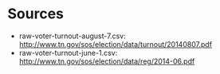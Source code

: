 # Sources

* raw-voter-turnout-august-7.csv: http://www.tn.gov/sos/election/data/turnout/20140807.pdf
* raw-voter-turnout-june-1.csv: http://www.tn.gov/sos/election/data/reg/2014-06.pdf
